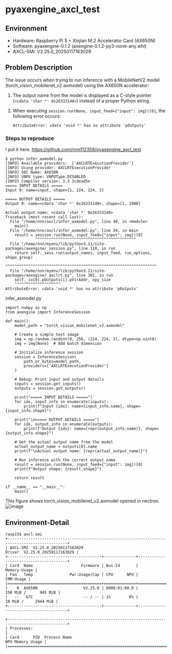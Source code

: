 # pyaxengine_axcl_test

## Environment
- Hardware: Raspberry Pi 5 + Xinjian M.2 Accelerator Card (AX650N)
- Software: pyaxengine-0.1.2 (axengine-0.1.2-py3-none-any.whl)
- AXCL-SMI: V2.25.0_20250117163029

## Problem Description
The issue occurs when trying to run inference with a MobileNetV2 model (torch_vision_mobilenet_v2.axmodel) using the AX650N accelerator:

1. The output name from the model is displayed as a C-style pointer (`<cdata 'char *' 0x26333140>`) instead of a proper Python string.

2. When executing `session.run(None, input_feed={"input": img})[0]`, the following error occurs:
   ```
   AttributeError: cdata 'void *' has no attribute 'pOutputs'
   ```

### Steps to reproduce

I put it here.
https://github.com/nnn112358/pyaxengine_axcl_test

```
$ python infer_axmodel.py
[INFO] Available providers:  ['AXCLRTExecutionProvider']
[INFO] Using provider: AXCLRTExecutionProvider
[INFO] SOC Name: AX650N
[INFO] VNPU type: VNPUType.DISABLED
[INFO] Compiler version: 3.3 3cdead5e
===== INPUT DETAILS =====
Input 0: name=input, shape=[1, 224, 224, 3]

===== OUTPUT DETAILS =====
Output 0: name=<cdata 'char *' 0x26333140>, shape=[1, 1000]

Actual output name: <cdata 'char *' 0x26333140>
Traceback (most recent call last):
  File "/home/nnn/axcl/infer_axmodel.py", line 40, in <module>
    main()
  File "/home/nnn/axcl/infer_axmodel.py", line 34, in main
    result = session.run(None, input_feed={"input": img})[0]
             ^^^^^^^^^^^^^^^^^^^^^^^^^^^^^^^^^^^^^^^^^^^^
  File "/home/nnn/myenv/lib/python3.11/site-packages/axengine/_session.py", line 118, in run
    return self._sess.run(output_names, input_feed, run_options, shape_group)
           ^^^^^^^^^^^^^^^^^^^^^^^^^^^^^^^^^^^^^^^^^^^^^^^^^^^^^^^^^^^^^^^^^^
  File "/home/nnn/myenv/lib/python3.11/site-packages/axengine/_axclrt.py", line 382, in run
    self._io[0].pOutputs[i].pVirAddr, npy_size
    ^^^^^^^^^^^^^^^^^^^^
AttributeError: cdata 'void *' has no attribute 'pOutputs'
```


infer_axmodel.py

```infer_axmodel
import numpy as np
from axengine import InferenceSession

def main():
    model_path = "torch_vision_mobilenet_v2.axmodel"
    
    # Create a simple test image
    img = np.random.randint(0, 256, (224, 224, 3), dtype=np.uint8)
    img = img[None]  # Add batch dimension
    
    # Initialize inference session
    session = InferenceSession(
        path_or_bytes=model_path, 
        providers=['AXCLRTExecutionProvider']
    )
    
    # Debug: Print input and output details
    inputs = session.get_inputs()
    outputs = session.get_outputs()
    
    print("===== INPUT DETAILS =====")
    for idx, input_info in enumerate(inputs):
        print(f"Input {idx}: name={input_info.name}, shape={input_info.shape}")
    
    print("\n===== OUTPUT DETAILS =====")
    for idx, output_info in enumerate(outputs):
        print(f"Output {idx}: name={repr(output_info.name)}, shape={output_info.shape}")
    
    # Get the actual output name from the model
    actual_output_name = outputs[0].name
    print(f"\nActual output name: {repr(actual_output_name)}")
    
    # Run inference with the correct output name
    result = session.run(None, input_feed={"input": img})[0]
    print(f"Output shape: {result.shape}")
    
    return result

if __name__ == "__main__":
    main()
```

This figure shows torch_vision_mobilenet_v2.axmodel opened in nectron.
![image](https://github.com/user-attachments/assets/cc0df3d6-6cb6-40f3-9f31-96ea0ade727f)

## Environment-Detail
```
raspi5$ axcl-smi
+------------------------------------------------------------------------------------------------+
| AXCL-SMI  V2.25.0_20250117163029                                Driver  V2.25.0_20250117163029 |
+-----------------------------------------+--------------+---------------------------------------+
| Card  Name                     Firmware | Bus-Id       |                          Memory-Usage |
| Fan   Temp                Pwr:Usage/Cap | CPU      NPU |                             CMM-Usage |
|=========================================+==============+=======================================|
|    0  AX650N                    V2.25.0 | 0000:01:00.0 |                150 MiB /      945 MiB |
|   --   67C                      -- / -- | 1%        0% |                 18 MiB /     2944 MiB |
+-----------------------------------------+--------------+---------------------------------------+

+------------------------------------------------------------------------------------------------+
| Processes:                                                                                     |
| Card      PID  Process Name                                                   NPU Memory Usage |
|================================================================================================|
```



